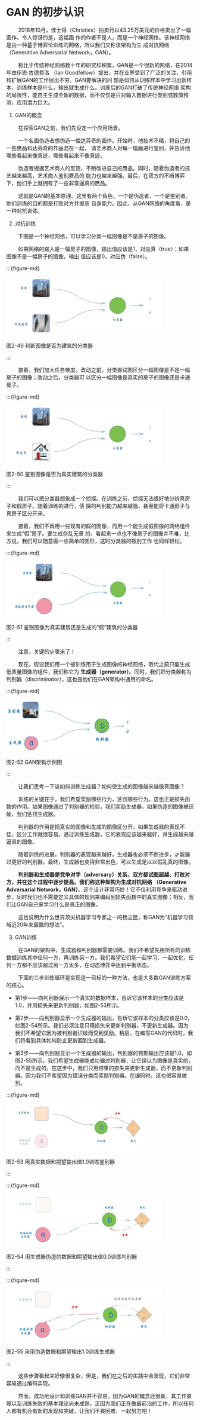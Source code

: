 # GAN 的初步认识

&ensp;&ensp;&ensp;&ensp;
2018年10月，佳士得（Christies）拍卖行以43.25万美元的价格卖出了一幅画作。令人惊讶的是，这幅画
作的作者不是人，而是一个神经网络。该神经网络是由一种基于博弈论训练的网络，所以我们又称该架构为生
成对抗网络（Generative Adversarial Network，GAN）。

&ensp;&ensp;&ensp;&ensp;
相比于传统神经网络数十年的研究和积累，GAN是一个很新的网络，在2014年由伊恩·古德费洛
（Ian Goodfellow）提出，并在业界受到了广泛的关注，引用和扩展GAN的工作层出不穷。GAN要解决的问
题是如何从训练样本中学习出新样本，训练样本是什么，输出就生成什么。训练后的GAN打破了传统神经网络
架构的局限性，能自主生成全新的数据，而不仅仅是只对输入数据进行类别或数值预测，应用潜力巨大。

1. GAN的概念

&ensp;&ensp;&ensp;&ensp;
在探索GAN之前，我们先设定一个应用场景。

&ensp;&ensp;&ensp;&ensp;
一个名画伪造者想伪造一幅达芬奇的画作。开始时，他技术不精，将自己的一些赝品和达芬奇的作品混在一起，
请艺术商人对每一幅画进行鉴别，并告诉他哪些看起来像真迹、哪些看起来不像真迹。

&ensp;&ensp;&ensp;&ensp;
伪造者根据艺术商人的反馈，不断改进自己的赝品。同时，随着伪造者的技艺越来越高，艺术商人鉴别赝品的
能力也越来越强。最后，在双方的不断博弈下，他们手上就拥有了一些非常逼真的赝品。

&ensp;&ensp;&ensp;&ensp;
这就是GAN的基本原理。这里有两个角色，一个是伪造者，一个是鉴别者。他们训练的目的都是打败对方并提高
自身能力。因此，从GAN网络的角度看，是一种对抗训练。

2. 对抗训练

&ensp;&ensp;&ensp;&ensp;
下图是一个神经网络，可以学习分类一幅图像是不是房子的图像。

&ensp;&ensp;&ensp;&ensp;
如果网络的输入是一幅房子的图像，输出值应该是1，对应真（true）；如果图像不是一幅房子的图像，输出
值应该是0，对应伪（false）。

:::{figure-md}

<img src="../../_static/2/2.2/2-49.png" alt="图2-49 判断图像是否为建筑的分类器">

图2-49 判断图像是否为建筑的分类器

:::

&ensp;&ensp;&ensp;&ensp;
接着，我们加大任务难度。改动之前，分类器试图区分一幅图像是不是一幅房子的图像；改动之后，分类器可
以区分一幅图像是真实的房子的图像还是卡通房子。

:::{figure-md}

<img src="../../_static/2/2.2/2-50.png" alt="图2-50 鉴别图像是否为真实建筑的分类器">

图2-50 鉴别图像是否为真实建筑的分类器

:::

&ensp;&ensp;&ensp;&ensp;
我们可以把分类器想象成一个侦探。在训练之前，侦探无法很好地分辨真房子和假房子。随着训练的进行，侦
探的判别能力越来越强，甚至能将卡通房子与真房子区分开来。

&ensp;&ensp;&ensp;&ensp;
接着，我们不再用一些现有的假的图像，而用一个能生成假图像的网络组件来生成“假”房子。要生成杂乱无章
的、看起来一点也不像房子的图像并不难，比方说，我们可以随意画一些简单的图形，这时分类器的甄别工作
也同样轻松。

:::{figure-md}

<img src="../../_static/2/2.2/2-51.png" alt="图2-51 鉴别图像为真实建筑还是生成的“假”建筑的分类器">

图2-51 鉴别图像为真实建筑还是生成的“假”建筑的分类器

:::

&ensp;&ensp;&ensp;&ensp;
注意，关键的步骤来了！

&ensp;&ensp;&ensp;&ensp;
现在，假设我们用一个被训练用于生成图像的神经网络，取代之前只能生成低质量图像的组件，我们称它为
**生成器（generator）**。同时，我们把分类器称为判别器（discriminator），这也是他们在GAN架构中通用的命名。

:::{figure-md}

<img src="../../_static/2/2.2/2-52.png" alt="图2-52 GAN架构示例图">

图2-52 GAN架构示例图

:::

&ensp;&ensp;&ensp;&ensp;
让我们思考一下该如何训练生成器？如何使生成的图像越来越像真图像？

&ensp;&ensp;&ensp;&ensp;
训练的关键在于，我们希望奖励哪些行为，惩罚哪些行为。这也正是损失函数的作用。如果图像通过了判别器的检验，我们奖励生成器。如果伪造的图像被识破，我们惩罚生成器。

&ensp;&ensp;&ensp;&ensp;
判别器的作用是把真实的图像和生成的图像区分开。如果生成器的表现不佳，区分工作就很容易。通过训练生成器，它的表现应该越来越好，并生成越来越逼真的图像。

&ensp;&ensp;&ensp;&ensp;
随着训练的进展，判别器的表现越来越好，生成器也必须不断进步，才能骗过更好的判别器。最终，生成器也变得非常出色，可以生成足以以假乱真的图像。

&ensp;&ensp;&ensp;&ensp;
**判别器和生成器是竞争对手（adversary）关系，双方都试图超越、打败对方，并在这个过程中逐步提高。我们称这种架构为生成对抗网络 （Generative Adversarial Network，GAN）**。这个设计非常巧妙！它不仅利用竞争来驱动进步，同时我们也不需要定义具体的规则来编码到损失函数中的真实图像；相反，我们让GAN自己来学习什么是真正的图像。

&ensp;&ensp;&ensp;&ensp;
这也说明为什么世界顶尖机器学习专家之一的杨立昆，称GAN为“机器学习领域近20年来最酷的想法”。

3. GAN训练

&ensp;&ensp;&ensp;&ensp;
在GAN的架构中，生成器和判别器都需要训练。我们不希望先用所有的训练数据训练其中任何一方，再训练另一方。我们希望它们能一起学习、一起优化，任何一方都不应该超过另一方太多，在动态博弈中达到平衡状态。

&ensp;&ensp;&ensp;&ensp;
下面的三步训练循环是实现这一目标的一种方法，也是大多数GAN训练方案的核心。

- 第1步——向判别器展示一个真实的数据样本，告诉它该样本的分类应该是1.0，并用损失来更新判别器，如图2-53所示。

- 第2步——向判别器显示一个生成器的输出，告诉它该样本的分类应该是0.0，如图2-54所示。我们必须注意只用损失来更新判别器，不更新生成器。因为我们不希望它因为被判别器识破而受到奖励。稍后，在编写GAN的代码时，我们将看到具体如何防止更新回到生成器。

- 第3步——向判别器显示一个生成器的输出，判别器的预期输出应该是1.0，如图2-55所示。我们希望生成器能成功骗过判别器，让它误以为图像是真实的，而不是生成的。在这步中，我们只用结果的损失来更新生成器，而不更新判别器。因为我们不希望因为错误分类而奖励判别器。在编码时，这也很容易做到。

:::{figure-md}

<img src="../../_static/2/2.2/2-53.png" alt="图2-53 用真实数据和期望输出值1.0训练鉴别器">

图2-53 用真实数据和期望输出值1.0训练鉴别器

:::

:::{figure-md}

<img src="../../_static/2/2.2/2-54.png" alt="图2-54 用生成器伪造的数据和期望输出值0.0训练判别器">

图2-54 用生成器伪造的数据和期望输出值0.0训练判别器

:::

:::{figure-md}

<img src="../../_static/2/2.2/2-55.png" alt="图2-55 采用伪造数据和期望输出1.0训练生成器">

图2-55 采用伪造数据和期望输出1.0训练生成器

:::

&ensp;&ensp;&ensp;&ensp;
这些步骤看起来好像很复杂，但是，我们在之后的实践中会发现，它们非常容易通过编码实现。

&ensp;&ensp;&ensp;&ensp;
然而，成功地设计和训练GAN并不容易。因为GAN的概念还很新，其工作原理以及训练失败的基本理论尚未成熟，正因为我们正在做最前沿的工作，所以任何人都有机会有新的发现和突破，让我们不畏困难、一起努力吧！
